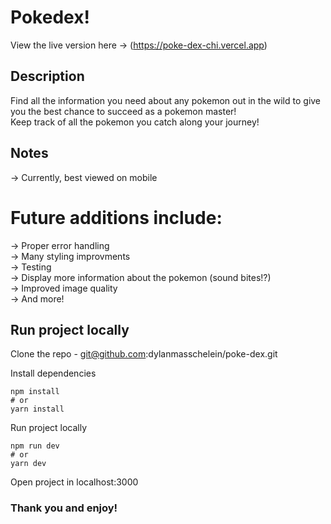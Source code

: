 # Pokedex!
View the live version here -> (https://poke-dex-chi.vercel.app)

## Description

Find all the information you need about any pokemon out in the wild to give you the best chance to succeed as a pokemon master!  
Keep track of all the pokemon you catch along your journey!

## Notes

-> Currently, best viewed on mobile  

# Future additions include:  
  -> Proper error handling  
  -> Many styling improvments  
  -> Testing  
  -> Display more information about the pokemon (sound bites!?)  
  -> Improved image quality  
  -> And more!  

## Run project locally

Clone the repo - git@github.com:dylanmasschelein/poke-dex.git

Install dependencies
```
npm install
# or
yarn install
```

Run project locally
```
npm run dev
# or
yarn dev
```

Open project in localhost:3000

### Thank you and enjoy!
